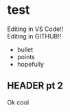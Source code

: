 # test  
  
Editing in VS Code!!  
Editing in GITHUB!!  

* bullet  
* points  
* hopefully  

## HEADER pt 2  
Ok cool  